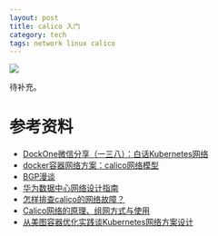 ```yaml
---
layout: post
title: calico 入门
category: tech
tags: network linux calico
---
```


![](https://cdn.kelu.org/blog/tags/network.jpg)

待补充。

# 参考资料

* [DockOne微信分享（一三八）：白话Kubernetes网络](http://dockone.io/article/2616)
* [docker容器网络方案：calico网络模型](http://cizixs.com/2017/10/19/docker-calico-network/)
* [BGP漫谈](https://zhuanlan.zhihu.com/p/25433049)
* [华为数据中心网络设计指南](https://support.huawei.com/enterprise/zh/doc/EDOC1100023543?section=j012&togo=content)
* [怎样排查calico的网络故障？](https://www.lijiaocn.com/%E6%96%B9%E6%B3%95/2017/08/18/calico-network-problem-resove.html)
* [Calico网络的原理、组网方式与使用](https://www.lijiaocn.com/%E9%A1%B9%E7%9B%AE/2017/04/11/calico-usage.html)
* [从美图容器优化实践谈Kubernetes网络方案设计](https://mp.weixin.qq.com/s?__biz=MzAwMDU1MTE1OQ==&mid=2653549285&idx=1&sn=4656a16f84edf4ce2315e808986abfea&chksm=813a637db64dea6bfb162c852a5cd7acf83990bac98695b09e8e59b99d8b8f456fd8d401f8e3&mpshare=1&scene=1&srcid=0907acA812Nv2HNqfF0AdEuc)

